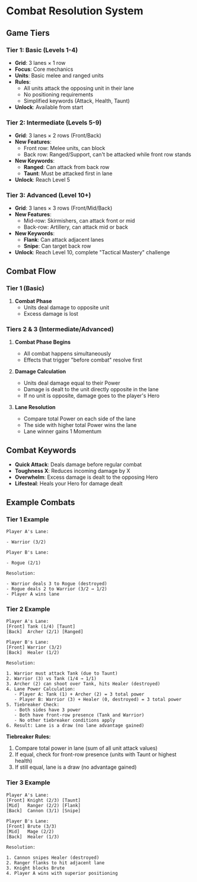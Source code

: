# Combat Resolution System

## Game Tiers

### Tier 1: Basic (Levels 1-4)

- **Grid**: 3 lanes × 1 row
- **Focus**: Core mechanics
- **Units**: Basic melee and ranged units
- **Rules**:
  - All units attack the opposing unit in their lane
  - No positioning requirements
  - Simplified keywords (Attack, Health, Taunt)
- **Unlock**: Available from start

### Tier 2: Intermediate (Levels 5-9)

- **Grid**: 3 lanes × 2 rows (Front/Back)
- **New Features**:
  - Front row: Melee units, can block
  - Back row: Ranged/Support, can't be attacked while front row stands
- **New Keywords**:
  - **Ranged**: Can attack from back row
  - **Taunt**: Must be attacked first in lane
- **Unlock**: Reach Level 5

### Tier 3: Advanced (Level 10+)

- **Grid**: 3 lanes × 3 rows (Front/Mid/Back)
- **New Features**:
  - Mid-row: Skirmishers, can attack front or mid
  - Back-row: Artillery, can attack mid or back
- **New Keywords**:
  - **Flank**: Can attack adjacent lanes
  - **Snipe**: Can target back row
- **Unlock**: Reach Level 10, complete "Tactical Mastery" challenge

## Combat Flow

### Tier 1 (Basic)

1. **Combat Phase**
   - Units deal damage to opposite unit
   - Excess damage is lost

### Tiers 2 & 3 (Intermediate/Advanced)

1. **Combat Phase Begins**
   - All combat happens simultaneously
   - Effects that trigger "before combat" resolve first

2. **Damage Calculation**
   - Units deal damage equal to their Power
   - Damage is dealt to the unit directly opposite in the lane
   - If no unit is opposite, damage goes to the player's Hero

3. **Lane Resolution**
   - Compare total Power on each side of the lane
   - The side with higher total Power wins the lane
   - Lane winner gains 1 Momentum

## Combat Keywords

- **Quick Attack**: Deals damage before regular combat
- **Toughness X**: Reduces incoming damage by X
- **Overwhelm**: Excess damage is dealt to the opposing Hero
- **Lifesteal**: Heals your Hero for damage dealt

## Example Combats

### Tier 1 Example

```plaintext
Player A's Lane:

- Warrior (3/2)

Player B's Lane:

- Rogue (2/1)

Resolution:

- Warrior deals 3 to Rogue (destroyed)
- Rogue deals 2 to Warrior (3/2 → 1/2)
- Player A wins lane

```

### Tier 2 Example

```plaintext
Player A's Lane:
[Front] Tank (1/4) [Taunt]
[Back]  Archer (2/1) [Ranged]

Player B's Lane:
[Front] Warrior (3/2)
[Back]  Healer (1/2)

Resolution:

1. Warrior must attack Tank (due to Taunt)
2. Warrior (3) vs Tank (1/4 → 1/1)
3. Archer (2) can shoot over Tank, hits Healer (destroyed)
4. Lane Power Calculation:
   - Player A: Tank (1) + Archer (2) = 3 total power
   - Player B: Warrior (3) + Healer (0, destroyed) = 3 total power
5. Tiebreaker Check:
   - Both sides have 3 power
   - Both have front-row presence (Tank and Warrior)
   - No other tiebreaker conditions apply
6. Result: Lane is a draw (no lane advantage gained)
```

**Tiebreaker Rules:**

1. Compare total power in lane (sum of all unit attack values)
2. If equal, check for front-row presence (units with Taunt or highest health)
3. If still equal, lane is a draw (no advantage gained)

### Tier 3 Example

```plaintext
Player A's Lane:
[Front] Knight (2/3) [Taunt]
[Mid]   Ranger (2/2) [Flank]
[Back]  Cannon (3/1) [Snipe]

Player B's Lane:
[Front] Brute (3/3)
[Mid]   Mage (2/2)
[Back]  Healer (1/3)

Resolution:

1. Cannon snipes Healer (destroyed)
2. Ranger flanks to hit adjacent lane
3. Knight blocks Brute
4. Player A wins with superior positioning

```
